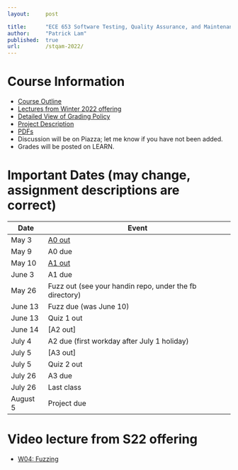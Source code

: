 ```yaml
---
layout:     post

title:      "ECE 653 Software Testing, Quality Assurance, and Maintenance, Spring 2022"
author:     "Patrick Lam"
published:  true
url:        /stqam-2022/
---
```


<style>
.pager {display:none; }
.intro-header .post-heading .meta {display:none; }
.sidebar-container { display:none; }
</style>

# Course Information

* <a href="https://outline.uwaterloo.ca/view/nrvxsk">Course Outline</a>
* [Lectures from Winter 2022 offering](https://www.youtube.com/playlist?list=PLUVKdrSzO0M44GPONj3eXbvK6RUNkwMZX)
* [Detailed View of Grading Policy](/stqam-2022-grading)
* [Project Description](/stqam-2022-projects)
* [PDFs](https://git.uwaterloo.ca/stqam-1225/pdfs.git)
* Discussion will be on Piazza; let me know if you have not been added.
* Grades will be posted on LEARN.

# Important Dates (may change, assignment descriptions are correct)

| Date  | Event   |
|---|---|
| May 3 | [A0 out](https://git.uwaterloo.ca/stqam-1225/pdfs/-/blob/master/uw-stqam-1225-a0.pdf) |
| May 9 | A0 due |
| May 10 | [A1 out](https://git.uwaterloo.ca/stqam-1225/pdfs/-/blob/master/uw-stqam-1225-a1.pdf) |
| June 3 | A1 due |
| May 26 | Fuzz out (see your handin repo, under the fb directory) |
| June 13 | Fuzz due (was June 10) |
| June 13 | Quiz 1 out |
| June 14 | [A2 out] |
| July 4  | A2 due (first workday after July 1 holiday) |
| July 5  | [A3 out] |
| July 5 | Quiz 2 out |
| July 26 | A3 due |
| July 26 | Last class |
| August 5 | Project due |

# Video lecture from S22 offering

* [W04: Fuzzing](https://youtu.be/b2_IufQiQ88)

